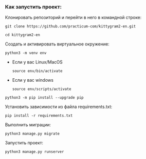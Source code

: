 ### Как запустить проект:

Клонировать репозиторий и перейти в него в командной строке:

```
git clone https://github.com/practicum-com/kittygram2-en.git
```

```
cd kittygram2-en
```

Cоздать и активировать виртуальное окружение:

```
python3 -m venv env
```

* Если у вас Linux/MacOS

    ```
    source env/bin/activate
    ```

* Если у вас windows

    ```
    source env/scripts/activate
    ```


```
python3 -m pip install --upgrade pip
```

Установить зависимости из файла requirements.txt:

```
pip install -r requirements.txt
```

Выполнить миграции:

```
python3 manage.py migrate
```

Запустить проект:

```
python3 manage.py runserver
```
